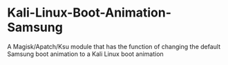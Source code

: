 # Kali-Linux-Boot-Animation-Samsung
A Magisk/Apatch/Ksu module that has the function of changing the default Samsung boot animation to a Kali Linux boot animation 
